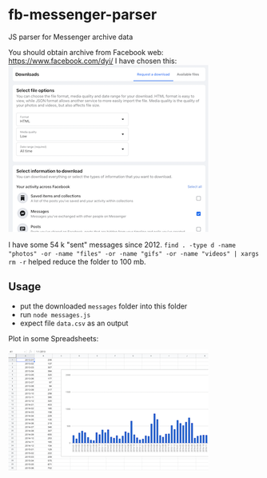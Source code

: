 # fb-messenger-parser
JS parser for Messenger archive data

You should obtain archive from Facebook web: https://www.facebook.com/dyi/
I have chosen this:
![img.png](imgs/img.png)

I have some 54 k "sent" messages since 2012. `find . -type d -name "photos" -or -name "files" -or -name "gifs" -or -name "videos" | xargs rm -r` helped reduce the folder to 100 mb.

## Usage

- put the downloaded `messages` folder into this folder
- run `node messages.js`
- expect file `data.csv` as an output

Plot in some Spreadsheets:

![Results](imgs/results.png)

